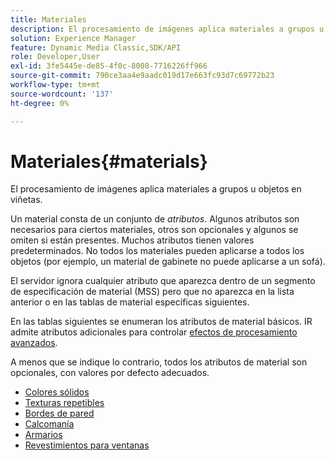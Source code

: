 ```yaml
---
title: Materiales
description: El procesamiento de imágenes aplica materiales a grupos u objetos en viñetas.
solution: Experience Manager
feature: Dynamic Media Classic,SDK/API
role: Developer,User
exl-id: 3fe5445e-de85-4f0c-8008-7716226ff966
source-git-commit: 790ce3aa4e9aadc019d17e663fc93d7c69772b23
workflow-type: tm+mt
source-wordcount: '137'
ht-degree: 0%

---
```


# Materiales{#materials}

El procesamiento de imágenes aplica materiales a grupos u objetos en viñetas.

Un material consta de un conjunto de *atributos*. Algunos atributos son necesarios para ciertos materiales, otros son opcionales y algunos se omiten si están presentes. Muchos atributos tienen valores predeterminados. No todos los materiales pueden aplicarse a todos los objetos (por ejemplo, un material de gabinete no puede aplicarse a un sofá).

El servidor ignora cualquier atributo que aparezca dentro de un segmento de especificación de material (MSS) pero que no aparezca en la lista anterior o en las tablas de material específicas siguientes.

En las tablas siguientes se enumeran los atributos de material básicos. IR admite atributos adicionales para controlar [efectos de procesamiento avanzados](../../../../../../ir-api/http-protocol/image-rendering-api-ref/c-ir-http-protocol-ref/c-ir-http-protocol-syntax-and-features/c-ir-advanced-render-effects/c-ir-advanced-render-effects.md#concept-bf8b6d8460244b9cacc7f4a3df4c5281).

A menos que se indique lo contrario, todos los atributos de material son opcionales, con valores por defecto adecuados.

* [Colores sólidos](r-ir-solid-colors.md)
* [Texturas repetibles](r-ir-repeatable-textures.md)
* [Bordes de pared](r-ir-wall-borders.md)
* [Calcomanía](r-ir-decals.md)
* [Armarios](r-ir-cabinets.md)
* [Revestimientos para ventanas](r-ir-window-coverings.md)

